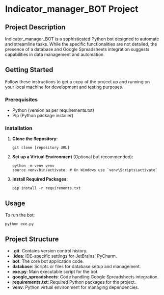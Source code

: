 
# Indicator_manager_BOT Project

## Project Description
Indicator_manager_BOT is a sophisticated Python bot designed to automate and streamline tasks. While the specific functionalities are not detailed, the presence of a database and Google Spreadsheets integration suggests capabilities in data management and automation.

## Getting Started
Follow these instructions to get a copy of the project up and running on your local machine for development and testing purposes.

### Prerequisites
- Python (version as per requirements.txt)
- Pip (Python package installer)

### Installation
1. **Clone the Repository**: 
   ```
   git clone [repository URL]
   ```
2. **Set up a Virtual Environment** (Optional but recommended):
   ```
   python -m venv venv
   source venv/bin/activate  # On Windows use `venv\Scripts\activate`
   ```
3. **Install Required Packages**:
   ```
   pip install -r requirements.txt
   ```

## Usage
To run the bot:
```
python exe.py
```

## Project Structure
- **.git**: Contains version control history.
- **.idea**: IDE-specific settings for JetBrains' PyCharm.
- **bot**: The core bot application code.
- **database**: Scripts or files for database setup and management.
- **exe.py**: Main executable script for the bot.
- **google_spreadsheets**: Code handling Google Spreadsheets integration.
- **requirements.txt**: Required Python packages for the project.
- **venv**: Python virtual environment for managing dependencies.
